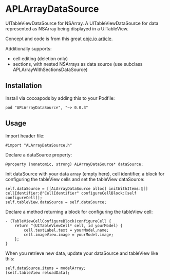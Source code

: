 APLArrayDataSource
=========

UITableViewDataSource for NSArray. A UITableViewDataSource for data represented as NSArray being displayed in a UITableView.
                   
Concept and code is from this great [objc.io article](http://www.objc.io/issue-1/lighter-view-controllers.html).
                   
Additionally supports:

* cell editing (deletion only)
* sections, with nested NSArrays as data source (use subclass APLArrayWithSectionsDataSource)

## Installation
Install via cocoapods by adding this to your Podfile:

	pod "APLArrayDataSource", "~> 0.0.3"

## Usage

Import header file:

	#import "ALArrayDataSource.h"
	
Declare a dataSource property:

	@property (nonatomic, strong) ALArrayDataSource* dataSource;
	
Init dataSource with your data array (empty here), cell identifier, a block for configuring the tableView cells and set the tableView dataSource:
	
	self.dataSource = [[ALArrayDataSource alloc] initWithItems:@[] cellIdentifier:@"CellIdentifier" configureCellBlock:[self configureCell]];
    self.tableView.dataSource = self.dataSource;
    
Declare a method returning a block for configuring the tableView cell:

	- (TableViewCellConfigureBlock)configureCell {
    	return ^(UITableViewCell* cell, id yourModel) {
        	cell.textLabel.text = yourModel.name;
        	cell.imageView.image = yourModel.image;
    	};
	}

When you retrieve new data, update your dataSource and tableView like this:

    self.dataSource.items = modelArray;
    [self.tableView reloadData];